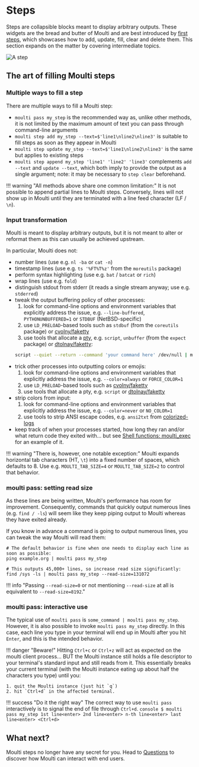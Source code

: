 # Steps

Steps are collapsible blocks meant to display arbitrary outputs.
These widgets are the bread and butter of Moulti and are best introduced by [first steps](first-steps.md), which showcases how to add, update, fill, clear and delete them.
This section expands on the matter by covering intermediate topics.

![A step](assets/images/step.svg)

## The art of filling Moulti steps

### Multiple ways to fill a step

There are multiple ways to fill a Moulti step:

- `moulti pass my_step` is the recommended way as, unlike other methods, it is not limited by the maximum amount of text you can pass through command-line arguments
- `moulti step add my_step --text=$'line1\nline2\nline3'` is suitable to fill steps as soon as they appear in Moulti
- `moulti step update my_step --text=$'line1\nline2\nline3'` is the same but applies to existing steps
- `moulti step append my_step 'line1' 'line2' 'line3'` complements `add --text` and `update --text`, which both imply to provide the output as a single argument; note: it may be necessary to `step clear` beforehand.

!!! warning "All methods above share one common limitation:"
    It is not possible to append partial lines to Moulti steps.
    Conversely, lines will not show up in Moulti until they are terminated with a line feed character (LF / `\n`).

### Input transformation

Moulti is meant to display arbitrary outputs, but it is not meant to alter or reformat them as this can usually be achieved upstream.

In particular, Moulti does not:

- number lines (use e.g. `nl -ba` or `cat -n`)
- timestamp lines (use e.g. `ts '%FT%T%z'` from the `moreutils` package)
- perform syntax highlighting (use e.g. `bat` / `batcat` or `rich`)
- wrap lines (use e.g. `fold`)
- distinguish stdout from stderr (it reads a single stream anyway; use e.g. `stderred`)
- tweak the output buffering policy of other processes:
    1. look for command-line options and environment variables that explicitly address the issue, e.g. `--line-buffered`, `PYTHONUNBUFFERED=1` or `STDBUF` (NetBSD-specific)
    2. use `LD_PRELOAD`-based tools such as `stdbuf` (from the `coreutils` package) or [cvolny/faketty](https://github.com/cvolny/faketty)
    3. use tools that allocate a [pty](https://en.wikipedia.org/wiki/Pseudoterminal), e.g. `script`, `unbuffer` (from the `expect` package) or [dtolnay/faketty](https://github.com/dtolnay/faketty):
    ```bash
    script --quiet --return --command 'your command here' /dev/null | moulti pass your_step
    ```
- trick other processes into outputting colors or emojis:
    1. look for command-line options and environment variables that explicitly address the issue, e.g. `--color=always` or `FORCE_COLOR=1`
    2. use `LD_PRELOAD`-based tools such as [cvolny/faketty](https://github.com/cvolny/faketty)
    3. use tools that allocate a pty, e.g. `script` or [dtolnay/faketty](https://github.com/dtolnay/faketty)
- strip colors from input:
    1. look for command-line options and environment variables that explicitly address the issue, e.g. `--color=never` or `NO_COLOR=1`
    2. use tools to strip ANSI escape codes, e.g. `ansi2txt` from [colorized-logs](https://github.com/kilobyte/colorized-logs)
- keep track of when your processes started, how long they ran and/or what return code they exited with... but see [Shell functions: moulti_exec](moulti-functions.md#moulti_exec) for an example of it.

!!! warning "There is, however, one notable exception:"
    Moulti expands horizontal tab characters (HT, `\t`) into a fixed number of spaces, which defaults to 8. 
    Use e.g. `MOULTI_TAB_SIZE=4` or `MOULTI_TAB_SIZE=2` to control that behavior.

### moulti pass: setting read size

As these lines are being written, Moulti's performance has room for improvement. Consequently, commands that quickly output numerous lines (e.g. `find / -ls`) will seem like they keep piping output to Moulti whereas they have exited already.

If you know in advance a command is going to output numerous lines, you can tweak the way Moulti will read them:
```shell
# The default behavior is fine when one needs to display each line as soon as possible:
ping example.org | moulti pass my_step

# This outputs 45,000+ lines, so increase read size significantly:
find /sys -ls | moulti pass my_step --read-size=131072
```

!!! info "Passing `--read-size=0` or not mentioning `--read-size` at all is equivalent to `--read-size=8192`."

### moulti pass: interactive use

The typical use of `moulti pass` is `some_command | moulti pass my_step`.
However, it is also possible to invoke `moulti pass my_step` directly.
In this case, each line you type in your terminal will end up in Moulti after you hit `Enter`,
and this is the intended behavior.

!!! danger "Beware!"
    Hitting `Ctrl+c` or `Ctrl+z` will act as expected on the moulti client process...
    BUT the Moulti instance still holds a file descriptor to your terminal's standard input
    and still reads from it.
    This essentially breaks your current terminal (with the Moulti instance eating up about half the characters you type) until you:

    1. quit the Moulti instance (just hit `q`)
    2. hit `Ctrl+d` in the affected terminal.

!!! success "Do it the right way"
    The correct way to use `moulti pass` interactively is to signal the end of file through `Ctrl+d`.
    ```console
    $ moulti pass my_step
    1st line<enter>
    2nd line<enter>
    n-th line<enter>
    last line<enter>
    <Ctrl+d>
    ```

## What next?

Moulti steps no longer have any secret for you. Head to [Questions](questions.md) to discover how Moulti can interact with end users.
